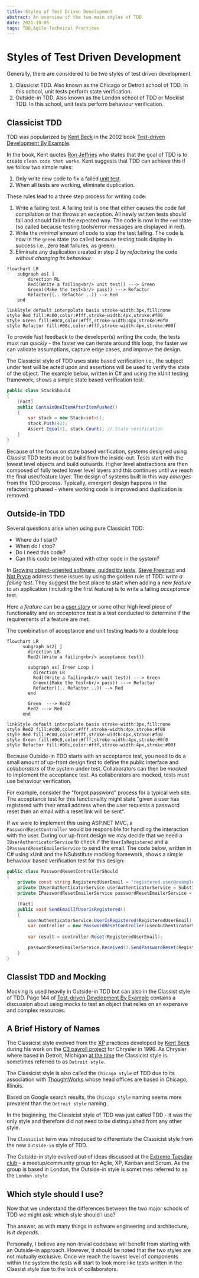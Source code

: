 ```yaml
---
title: Styles of Test Driven Development
abstract: An overview of the two main styles of TDD
date: 2021-10-06
tags: TDD,Agile Technical Practices
---
```


# Styles of Test Driven Development

Generally, there are considered to be two styles of test driven development.

1. Classicist TDD. Also known as the Chicago or Detroit school of TDD. In this school, unit tests perform state verification.
2. Outside-in TDD. Also known as the London school of TDD or Mockist TDD. In this school, unit tests perform behaviour verification.

## Classicist TDD

TDD was popularized by [Kent Beck](https://en.wikipedia.org/wiki/Kent_Beck) in the 2002 book [ Test-driven Development By Example](https://www.amazon.co.uk/Test-Driven-Development-Addison-Wesley-Signature/dp/0321146530). 

In the book, Kent quotes [Ron Jeffries](https://en.wikipedia.org/wiki/Ron_Jeffries) who states that the goal of TDD is to create `clean code that works`. Kent suggests that TDD can achieve this if we follow two simple rules:

1. Only write new code to fix a failed [unit test](https://martinfowler.com/articles/practical-test-pyramid.html#UnitTests).
2. When all tests are working, eliminate duplication.

These rules lead to a three step process for writing code:

1. Write a failing test. A failing test is one that either causes the code fail compilation or that throws an exception. All newly written tests should fail and should fail in the expected way. The code is now in the `red` state (so called because testing tools/error messages are displayed in red).
2. Write the *minimal* amount of code to stop the test failing. The code is now in the `green` state (so called because testing tools display in success i.e., zero teat failures, as green).
3. Eliminate any duplication created in step 2 by *refactoring* the code *without changing its behaviour*.

```mermaid
flowchart LR
    subgraph as[ ]
        direction RL
        Red((Write a failing<br/> unit test)) ---> Green
        Green((Make the test<br/> pass)) ---> Refactor
        Refactor((.. Refactor ..)) --> Red
    end

linkStyle default interpolate basis stroke-width:3px,fill:none
style Red fill:#c00,color:#fff,stroke-width:4px,stroke:#f00
style Green fill:#0c0,color:#fff,stroke-width:4px,stroke:#0f0
style Refactor fill:#00c,color:#fff,stroke-width:4px,stroke:#00f
```

To provide fast feedback to the developer(s) writing the code, the tests must run *quickly* - the faster we can iterate around this loop, the faster we can validate assumptions, capture edge cases, and improve the design.  

The Classicist style of TDD uses state based verification i.e., the subject under test will be acted upon and assertions will be used to verify the state of the object. The example below, written in C# and using the xUnit testing framework, shows a simple state based verification test: 

```csharp
public class StackShould
{
    [Fact]
    public ContainOneItemAfterItemPushed()
    {
        var stack = new Stack<int>();
        stack.Push(42);
        Assert.Equal(1, stack.Count); // State verification
    }
} 
```

Because of the focus on state based verification, systems designed using Classist TDD tests must be build from the inside-out. Tests start with the lowest level objects and build outwards. Higher level abstractions are then composed of fully tested lower level layers and this continues until we reach the final user/feature layer. The design of systems built in this way *emerges* from the TDD process. Typically, emergent design happens in the refactoring phased - where working code is improved and duplication is removed.    

## Outside-in TDD 

Several questions arise when using pure Classicist TDD:
- Where do I start?
- When do I stop?
- Do I need this code?
- Can this code be integrated with other code in the system?

In [Growing object-oriented software, guided by tests](https://www.amazon.co.uk/Growing-Object-Oriented-Software-Guided-Signature/dp/0321503627), [Steve Freeman](https://www.amazon.co.uk/Steve-Freeman/e/B002O21DQW) and [Nat Pryce](https://www.amazon.co.uk/Nat-Pryce/e/B002PXWFIU) address these issues by using the golden rule of TDD: *write a failing test*. They suggest the best place to start when adding a new *feature* to an application (including the first feature) is to write a failing *acceptance* test.  

Here a *feature* can be a [user story](https://en.wikipedia.org/wiki/User_story) or some other high level piece of functionality and an *acceptance* test is a test conducted to determine if the requirements of a feature are met.  

The combination of acceptance and unit testing leads to a double loop

```mermaid
flowchart LR
      subgraph as2[ ]
        direction LR
        Red2((Write a failing<br/> acceptance test))

        subgraph as[ Inner Loop ]
          direction LR  
          Red((Write a failing<br/> unit test)) ---> Green
          Green((Make the test<br/> pass)) ---> Refactor
          Refactor((.. Refactor ..)) --> Red
        end

        Green  ---> Red2
        Red2 ---> Red
      end  

linkStyle default interpolate basis stroke-width:3px,fill:none
style Red2 fill:#c00,color:#fff,stroke-width:4px,stroke:#f00    
style Red fill:#c00,color:#fff,stroke-width:4px,stroke:#f00
style Green fill:#0c0,color:#fff,stroke-width:4px,stroke:#0f0
style Refactor fill:#00c,color:#fff,stroke-width:4px,stroke:#00f
```
Because Outside-in TDD starts with an acceptance test, you need to do a small amount of up-front design first to define the public interface and *collaborators* of the system under test. Collaborators can then be *mocked* to implement the acceptance test. As collaborators are mocked, tests must use behaviour verification. 

For example, consider the "forgot password" process for a typical web site. The acceptance test for this functionality might state "given a user has registered with their email address when the user requests a password reset then an email with a reset link will be sent". 

If we were to implement this using ASP.NET MVC, a ```PasswordResetController``` would be responsible for handling the interaction with the user. During our up-front design we may decide that we need a ```IUserAuthenticatorService``` to check if the ```UserIsRegistered``` and a ```IPasswordResetEmailerService``` to send the email. The code below, written in C# using xUnit and the NSubstitute mocking framework, shows a simple behaviour based verification test for this design:   

```csharp
public class PasswordResetControllerShould
{
    private const string RegisteredUserEmail = "registered.user@example.com";
    private IUserAuthenticatorService userAuthenticatorService = Substitute.For<IUserAuthenticatorService>();
    private IPasswordResetEmailerService passwordResetEmailerService = Substitute.For<IPasswordResetEmailerService>();

    [Fact]
    public void SendEmailIfUserIsRegistered()
    {
        userAuthenticatorService.UserIsRegistered(RegisteredUserEmail).Returns(true); // Setup
        var controller = new PasswordResetController(userAuthenticatorService, passwordResetEmailerService);
        
        var result = controller.Reset(RegisteredUserEmail);

        passwordResetEmailerService.Received().SendPasswordReset(RegisteredUserEmail); // Verify behaviour
    }
} 
```

## Classist TDD and Mocking

Mocking is used heavily in Outside-in TDD but can also in the Classist style of TDD.
Page 144 of [Test-driven Development By Example](https://www.amazon.co.uk/Test-Driven-Development-Addison-Wesley-Signature/dp/0321146530) contains a discussion about using mocks to test an object that relies on an expensive and complex resources. 


## A Brief History of Names

The Classicist style evolved from the [XP](https://en.wikipedia.org/wiki/Extreme_programming) practices developed by [Kent Beck](https://en.wikipedia.org/wiki/Kent_Beck) during his work on the [C3 payroll project](https://en.wikipedia.org/wiki/Chrysler_Comprehensive_Compensation_System) for Chrysler in 1996. As Chrysler where based in Detroit, Michigan [at the time](https://en.wikipedia.org/wiki/Chrysler#1925%E2%80%931998:_Chrysler_Corporation) the Classicist style is sometimes referred to as ```Detroit style```. 

The Classicist style is also called the ```Chicago style``` of TDD due to its association with [ThoughtWorks](https://en.wikipedia.org/wiki/Thoughtworks) whose head offices are based in Chicago, Illinois.  

 Based on Google search results, the ```Chicago style``` naming seems more prevalent than  the ```Detroit style``` naming. 

In the beginning, the Classicist style of TDD was just called TDD - it was the only style and therefore did not need to be distinguished from any other style.

The ```Classicist``` term was introduced to differentiate the Classicist style from the new ```Outside-in``` style of TDD. 

The Outside-in style evolved out of ideas discussed at the [Extreme Tuesday club](https://www.extremetuesday.com/) - a meetup/community group for Agile, XP, Kanban and Scrum. As the group is based in London, the Outside-in style is sometimes referred to as the ```London style``` 


## Which style should I use?

Now that we understand the differences between the two major schools of TDD we might ask: which style should I use?

The answer, as with many things in software engineering and architecture, is *it depends*.

Personally, I believe any non-trivial codebase will benefit from starting with an Outside-in approach. However, it should be noted that the two styles are not mutually exclusive. Once we reach the lowest level of components within the system the tests will start to look more like tests written in the Classist style due to the lack of collaborators. 
